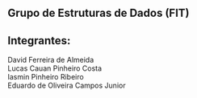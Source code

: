 ## Grupo de Estruturas de Dados (FIT)

## Integrantes:
David Ferreira de Almeida  
Lucas Cauan Pinheiro Costa    
Iasmin Pinheiro Ribeiro  
Eduardo de Oliveira Campos Junior  
